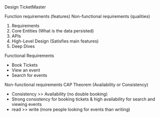 

Design TicketMaster

Function requirements (features)
Non-functional requirements (qualities)
1. Requirements
2. Core Entities (What is the data persisted)
3. APIs
4. High-Level Design (Satisfies main features)
5. Deep Dives


Functional Requirements
- Book Tickets
- View an event
- Search for events


Non-functional requirements
CAP Theorem (Availability or Consistency)
- Consistency >> Availability (no double booking)
- Strong consistency for booking tickets & high availability for search and viewing events
- read >> write (more people looking for events than writing)
